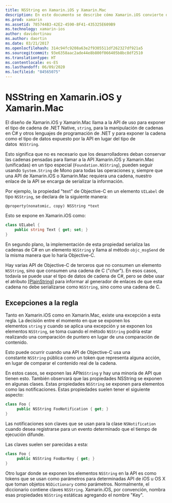 ```yaml
---
title: NSString en Xamarin.iOS y Xamarin.Mac
description: En este documento se describe cómo Xamarin.iOS convierte de forma transparente objetos NSString en objetos de cadena C#, cuando esto no sucede.
ms.prod: xamarin
ms.assetid: 785744B3-42E2-4590-8F41-435325E609B9
ms.technology: xamarin-ios
author: davidortinau
ms.author: daortin
ms.date: 03/21/2017
ms.openlocfilehash: 314c94fc9208a63e2f9305511df262327df921a5
ms.sourcegitcommit: 93e6358aac2ade44e8b800f066405b8bc8df2510
ms.translationtype: HT
ms.contentlocale: es-ES
ms.lasthandoff: 06/09/2020
ms.locfileid: "84565075"
---
```

# <a name="nsstring-in-xamarinios-and-xamarinmac"></a>NSString en Xamarin.iOS y Xamarin.Mac

El diseño de Xamarin.iOS y Xamarin.Mac llama a la API de uso para exponer el tipo de cadena de .NET Native, `string`, para la manipulación de cadenas en C# y otros lenguajes de programación de .NET y para exponer la cadena como el tipo de datos expuesto por la API en lugar del tipo de datos  `NSString`.

Esto significa que no es necesario que los desarrolladores deban conservar las cadenas pensadas para llamar a la API Xamarin.iOS y Xamarin.Mac (unificadas) en un tipo especial (`Foundation.NSString`), pueden seguir usando `System.String` de Mono para todas las operaciones y, siempre que una API de Xamarin.iOS o Xamarin.Mac requiera una cadena, nuestro enlace de la API se encarga de serializar la información.

Por ejemplo, la propiedad "text" de Objective-C en un elemento `UILabel` de tipo `NSString`, se declara de la siguiente manera:

```objc
@property(nonatomic, copy) NSString *text
```

Esto se expone en Xamarin.iOS como:

```csharp
class UILabel {
    public string Text { get; set; }
}
```

En segundo plano, la implementación de esta propiedad serializa las cadenas de C# en un elemento `NSString` y llama al método `objc_msgSend` de la misma manera que lo haría Objective-C.

Hay varias API de Objective-C de terceros que no consumen un elemento `NSString`, sino que consumen una cadena de C ("*char*"). En esos casos, todavía se puede usar el tipo de datos de cadena de C#, pero se debe usar el atributo [[PlainString]](~/cross-platform/macios/binding/objective-c-libraries.md) para informar al generador de enlaces de que esta cadena no debe serializarse como `NSString`, sino como una cadena de C.

 <a name="Exceptions_to_the_Rule"></a>

## <a name="exceptions-to-the-rule"></a>Excepciones a la regla

Tanto en Xamarin.iOS como en Xamarin.Mac, existe una excepción a esta regla. La decisión entre el momento en que se exponen los elementos `string` y cuando se aplica una excepción y se exponen los elementos `NSString`, se toma cuando el método `NSString` podría estar realizando una comparación de puntero en lugar de una comparación de contenido.

Esto puede ocurrir cuando una API de Objective-C usa una constante `NSString` pública como un token que representa alguna acción, en lugar de comparar el contenido real de la cadena.

En estos casos, se exponen las API`NSString` y hay una minoría de API que tienen esto. También observará que las propiedades NSString se exponen en algunas clases. Estas propiedades `NSString` se exponen para elementos como las notificaciones. Estas propiedades suelen tener el siguiente aspecto:

```csharp
class Foo {
     public NSString FooNotification { get; }
}
```

Las notificaciones son claves que se usan para la clase `NSNotification` cuando desea registrarse para un evento determinado que el tiempo de ejecución difunde.

Las claves suelen ser parecidas a esta:

```csharp
class Foo {
     public NSString FooBarKey { get; }
}
```

Otro lugar donde se exponen los elementos `NSString` en la API es como tokens que se usan como parámetros para determinadas API de iOS u OS X que toman objetos `NSDictionary` como parámetros. Normalmente, el diccionario contiene claves `NSString`. Xamarin.iOS, por convención, nombra esas propiedades `NSString` estáticas agregando el nombre "Key".
